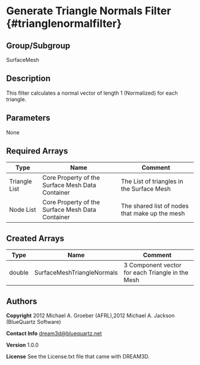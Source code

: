 Generate Triangle Normals Filter {#trianglenormalfilter}
======


## Group/Subgroup ##
SurfaceMesh

## Description ##
This filter calculates a normal vector of length 1 (Normalized) for each triangle.


## Parameters ##
None

## Required Arrays ##

| Type | Name | Comment |
|------|------|---------|
| Triangle List | Core Property of the Surface Mesh Data Container | The List of triangles in the Surface Mesh |
| Node List | Core Property of the Surface Mesh Data Container | The shared list of nodes that make up the mesh |

## Created Arrays ##

| Type | Name | Comment |
|------|------|---------|
| double | SurfaceMeshTriangleNormals | 3 Component vector for each Triangle in the Mesh |

## Authors ##

**Copyright** 2012 Michael A. Groeber (AFRL),2012 Michael A. Jackson (BlueQuartz Software)

**Contact Info** dream3d@bluequartz.net

**Version** 1.0.0

**License**  See the License.txt file that came with DREAM3D.



